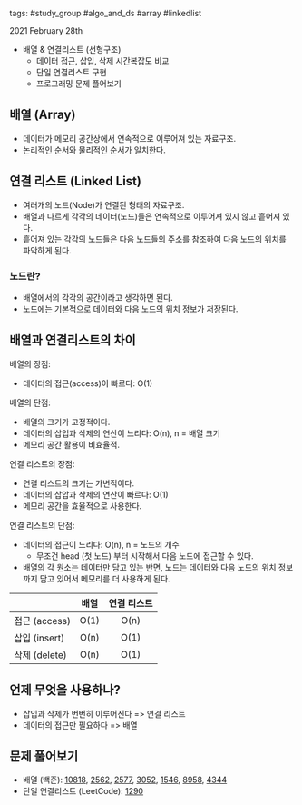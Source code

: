 tags: #study_group #algo_and_ds #array #linkedlist

2021 February 28th

- 배열 & 연결리스트 (선형구조)
	- 데이터 접근, 삽입, 삭제 시간복잡도 비교 
	- 단일 연결리스트 구현
	- 프로그래밍 문제 풀어보기
	
## 배열 (Array)
- 데이터가 메모리 공간상에서 연속적으로 이루어져 있는 자료구조.
- 논리적인 순서와 물리적인 순서가 일치한다.

## 연결 리스트 (Linked List)
- 여러개의 노드(Node)가 연결된 형태의 자료구조.
- 배열과 다르게 각각의 데이터(노드)들은 연속적으로 이루어져 있지 않고 흩어져 있다.
- 흩어져 있는 각각의 노드들은 다음 노드들의 주소를 참조하여 다음 노드의 위치를 파악하게 된다.	

### 노드란?
- 배열에서의 각각의 공간이라고 생각하면 된다.
- 노드에는 기본적으로 데이터와 다음 노드의 위치 정보가 저장된다.

## 배열과 연결리스트의 차이
배열의 장점:
- 데이터의 접근(access)이 빠르다: O(1)

배열의 단점:
- 배열의 크기가 고정적이다.
- 데이터의 삽입과 삭제의 연산이 느리다: O(n), n = 배열 크기
- 메모리 공간 활용이 비효율적.

연결 리스트의 장점:
- 연결 리스트의 크기는 가변적이다.
- 데이터의 삽압과 삭제의 연산이 빠르다: O(1)
- 메모리 공간을 효율적으로 사용한다.

연결 리스트의 단점:
- 데이터의 접근이 느리다: O(n), n = 노드의 개수
	- 무조건 head (첫 노드) 부터 시작해서 다음 노드에 접근할 수 있다.
- 배열의 각 원소는 데이터만 담고 있는 반면, 노드는 데이터와 다음 노드의 위치 정보까지 담고 있어서 메모리를 더 사용하게 된다.

|  | 배열 | 연결 리스트 |
|---|:---:|:---:|
| 접근 (access) | O(1) | O(n) |
| 삽입 (insert) | O(n) | O(1) |
| 삭제 (delete) | O(n) | O(1) |

## 언제 무엇을 사용하나?
- 삽입과 삭제가 번번히 이루어진다 => 연결 리스트
- 데이터의 접근만 필요하다 => 배열

## 문제 풀어보기
- 배열 (백준): [10818](https://www.acmicpc.net/problem/10818), [2562](https://www.acmicpc.net/problem/2562), [2577](https://www.acmicpc.net/problem/2577), [3052](https://www.acmicpc.net/problem/3052), [1546](https://www.acmicpc.net/problem/1546), [8958](https://www.acmicpc.net/problem/8958), [4344](https://www.acmicpc.net/problem/4344)
- 단일 연결리스트 (LeetCode): [1290](https://leetcode.com/problems/convert-binary-number-in-a-linked-list-to-integer/)